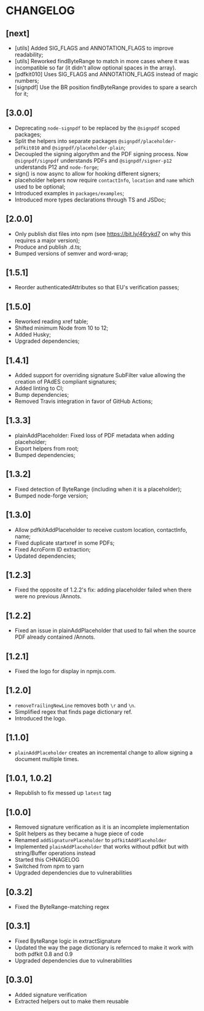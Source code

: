 # CHANGELOG

## [next]

* [utils] Added SIG_FLAGS and ANNOTATION_FLAGS to improve readability;
* [utils] Reworked findByteRange to match in more cases where it was incompatible so far (it didn't allow optional spaces in the array).
* [pdfkit010] Uses SIG_FLAGS and ANNOTATION_FLAGS instead of magic numbers;
* [signpdf] Use the BR position findByteRange provides to spare a search for it;

## [3.0.0]

* Deprecating `node-signpdf` to be replaced by the `@signpdf` scoped packages;
* Split the helpers into separate packages `@signpdf/placeholder-pdfkit010` and `@signpdf/placeholder-plain`;
* Decoupled the signing algorythm and the PDF signing process. Now `@signpdf/signpdf` understands PDFs and `@signpdf/signer-p12` understands P12 and `node-forge`;
* sign() is now async to allow for hooking different signers;
* placeholder helpers now require `contactInfo`, `location` and `name` which used to be optional;
* Introduced examples in `packages/examples`;
* Introduced more types declarations through TS and JSDoc;

## [2.0.0]

* Only publish dist files into npm (see https://bit.ly/46rykd7 on why this requires a major version);
* Produce and publish .d.ts;
* Bumped versions of semver and word-wrap;

## [1.5.1]

* Reorder authenticatedAttributes so that EU's verification passes;

## [1.5.0]

* Reworked reading xref table;
* Shifted minimum Node from 10 to 12;
* Added Husky;
* Upgraded dependencies;

## [1.4.1]

* Added support for overriding signature SubFilter value allowing the creation of PAdES compliant signatures;
* Added linting to CI;
* Bump dependencies;
* Removed Travis integration in favor of GitHub Actions;

## [1.3.3]

* plainAddPlaceholder: Fixed loss of PDF metadata when adding placeholder;
* Export helpers from root;
* Bumped dependencies;

## [1.3.2]

* Fixed detection of ByteRange (including when it is a placeholder);
* Bumped node-forge version;

## [1.3.0]

* Allow pdfkitAddPlaceholder to receive custom location, contactInfo, name;
* Fixed duplicate startxref in some PDFs;
* Fixed AcroForm ID extraction;
* Updated dependencies;

## [1.2.3]

* Fixed the opposite of 1.2.2's fix: adding placeholder failed when there were no previous /Annots.

## [1.2.2]

* Fixed an issue in plainAddPlaceholder that used to fail when the source PDF already contained /Annots.

## [1.2.1]

* Fixed the logo for display in npmjs.com.

## [1.2.0]

* `removeTrailingNewLine` removes both `\r` and `\n`.
* Simplified regex that finds page dictionary ref.
* Introduced the logo.

## [1.1.0]

* `plainAddPlaceholder` creates an incremental change to allow signing a document multiple times.

## [1.0.1, 1.0.2]

* Republish to fix messed up `latest` tag

## [1.0.0]

* Removed signature verification as it is an incomplete implementation
* Split helpers as they became a huge piece of code
* Renamed `addSignaturePlaceholder` to `pdfkitAddPlaceholder`
* Implemented `plainAddPlaceholder` that works without pdfkit but with string/Buffer operations instead
* Started this CHNAGELOG
* Switched from npm to yarn
* Upgraded dependencies due to vulnerabilities

## [0.3.2]

* Fixed the ByteRange-matching regex

## [0.3.1]

* Fixed ByteRange logic in extractSignature
* Updated the way the page dictionary is refernced to make it work with both pdfkit 0.8 and 0.9
* Upgraded dependencies due to vulnerabilities

## [0.3.0]

* Added signature verification
* Extracted helpers out to make them reusable
